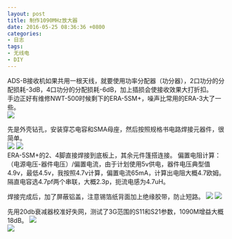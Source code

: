```yaml
---
layout: post
title: 制作1090MHz放大器
date: 2016-05-25 08:36:36 +0800
categories:
- 日志
tags:
- 无线电
- DIY
---
```


ADS-B接收机如果共用一根天线，就要使用功率分配器（功分器），2口功分的分配损耗-3dB，4口功分的分配损耗-6dB，加上插损会使接收效果大打折扣。    
手边正好有维修NWT-500时候剩下的ERA-5SM+，噪声比常用的ERA-3大了一些。        
![](http://i1328.photobucket.com/albums/w532/xwlogic/1_zpslcomfgcq.jpg)

先是外壳钻孔，安装穿芯电容和SMA母座，然后按照规格书电路焊接元器件，很简单。    
![](http://i1328.photobucket.com/albums/w532/xwlogic/2_zpsqcgompjj.jpg)
![](http://i1328.photobucket.com/albums/w532/xwlogic/IMG_4567_zpsvxpq9vwv.jpg)    
ERA-5SM+的2、4脚直接焊接到底板上，其余元件篷搭连接。
偏置电阻计算：（电源电压-器件电压）/偏置电流，由于计划使用5v供电，器件电压典型值4.9v，最低4.5v，我按照4.7v计算，偏置电流65mA，计算出电阻大概4.7欧姆。隔直电容选4.7pf两个串联，大概2.3p，扼流电感为4.7uH。

焊接完成后，加了屏蔽铝盖，注意锡箔纸背面加上绝缘胶带，防止短路。
![](http://i1328.photobucket.com/albums/w532/xwlogic/IMG_4573_zpsugvr7vnd.jpg) 
![](http://i1328.photobucket.com/albums/w532/xwlogic/IMG_4574_zpsayog3erk.jpg)      

先用20db衰减器校准好失网，测试了3G范围的S11和S21参数，1090M增益大概18dB。
![](http://i1328.photobucket.com/albums/w532/xwlogic/S21_16_06_07%2008_49_40_zpsq5hgiouw.png)     
![](http://i1328.photobucket.com/albums/w532/xwlogic/S11_VSWR_16_06_07%2008_52_14_zpsgbfokvlj.png)     

